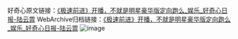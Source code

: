 好奇心原文链接：[《极速前进》开播，不就是明星豪华版定向跑么_娱乐_好奇心日报-陆云霏](https://www.qdaily.com/articles/2981.html)
WebArchive归档链接：[《极速前进》开播，不就是明星豪华版定向跑么_娱乐_好奇心日报-陆云霏](http://web.archive.org/web/20190623151735/https://www.qdaily.com/articles/2981.html)
![image](http://ww3.sinaimg.cn/large/007d5XDply1g3v6wshufgj30u03lvb29)